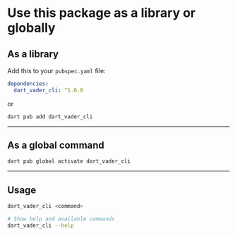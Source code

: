 # Use this package as a library or globally

## As a library

Add this to your `pubspec.yaml` file:

```yaml
dependencies:
  dart_vader_cli: ^1.0.0
```
or 

```sh
dart pub add dart_vader_cli
```

---

## As a global command

```sh
dart pub global activate dart_vader_cli
```

---

## Usage

```sh
dart_vader_cli <command>
```

```sh
# Show help and available commands
dart_vader_cli --help
```

